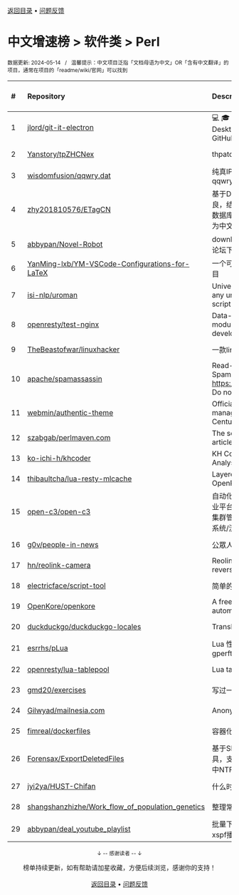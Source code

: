 <a href="https://gitee.com/GrowingGit/GitHub-Chinese-Top-Charts#github中文排行榜">返回目录</a> • <a href="/content/docs/feedback.md">问题反馈</a>

# 中文增速榜 > 软件类 > Perl
<sub>数据更新: 2024-05-14&nbsp;&nbsp;&nbsp;/&nbsp;&nbsp;&nbsp;温馨提示：中文项目泛指「文档母语为中文」OR「含有中文翻译」的项目，通常在项目的「readme/wiki/官网」可以找到</sub>

|#|Repository|Description|Stars|Average daily growth|Updated|
|:-|:-|:-|:-|:-|:-|
|1|[jlord/git-it-electron](https://github.com/jlord/git-it-electron)|:computer: :mortar_board: Git-it is a (Mac, Win, Linux) Desktop App for Learning Git and GitHub|4596|1|2024-04-10|
|2|[Yanstory/tpZHCNex](https://github.com/Yanstory/tpZHCNex)|thpatch zh-hans extra patches (Beta)|18|0|2024-05-04|
|3|[wisdomfusion/qqwry.dat](https://github.com/wisdomfusion/qqwry.dat)|纯真IP地址数据库镜像，mirror of qqwry.dat|384|0|2023-12-03|
|4|[zhy201810576/ETagCN](https://github.com/zhy201810576/ETagCN)|基于Difegue编写的E-Hentai插件进行改良，结合EhTagTranslation项目提供的数据库转换来自E-Hentai上的英文标签为中文标签。|42|0|2024-03-03|
|5|[abbypan/Novel-Robot](https://github.com/abbypan/Novel-Robot)|download novel / forum thread, 小说/论坛下载器|5|0|2024-04-28|
|6|[YanMing-lxb/YM-VSCode-Configurations-for-LaTeX](https://github.com/YanMing-lxb/YM-VSCode-Configurations-for-LaTeX)|一个可以让你轻松本地部署好LaTeX的项目|7|0|2024-04-05|
|7|[isi-nlp/uroman](https://github.com/isi-nlp/uroman)|Universal Romanizer that can convert any unicode script to roman (latin) script|118|0|2024-04-23|
|8|[openresty/test-nginx](https://github.com/openresty/test-nginx)|Data-driven test scaffold for Nginx C module and OpenResty Lua library development|432|0|2024-05-01|
|9|[TheBeastofwar/linuxhacker](https://github.com/TheBeastofwar/linuxhacker)|一款linux 内网渗透辅助工具|47|0|2024-01-31|
|10|[apache/spamassassin](https://github.com/apache/spamassassin)|Read-only mirror of Apache SpamAssassin. Submit patches to https://bz.apache.org/SpamAssassin/. Do not send pull requests|277|0|2024-05-13|
|11|[webmin/authentic-theme](https://github.com/webmin/authentic-theme)|Official theme for the best server management panel of the 21st Century|941|0|2024-05-13|
|12|[szabgab/perlmaven.com](https://github.com/szabgab/perlmaven.com)|The source files of the Perl Maven articles|67|0|2024-03-30|
|13|[ko-ichi-h/khcoder](https://github.com/ko-ichi-h/khcoder)|KH Coder: for Quantitative Content Analysis or Text Mining|305|0|2024-04-08|
|14|[thibaultcha/lua-resty-mlcache](https://github.com/thibaultcha/lua-resty-mlcache)|Layered caching library for OpenResty|392|0|2024-02-09|
|15|[open-c3/open-c3](https://github.com/open-c3/open-c3)|自动化运维平台/CICD系统/发布系统/作业平台/监控系统/云监控/故障自愈/K8S集群管理/CMDB/公有云资源管理/工单系统/流程系统/成本优化|232|0|2024-04-19|
|16|[g0v/people-in-news](https://github.com/g0v/people-in-news)|公眾人物新聞的追蹤|17|0|2024-05-04|
|17|[hn/reolink-camera](https://github.com/hn/reolink-camera)|Reolink RLC-410-5MP IP camera reverse engineered technical details|138|0|2024-02-11|
|18|[electricface/script-tool](https://github.com/electricface/script-tool)|简单的脚本工具|4|0|2023-11-14|
|19|[OpenKore/openkore](https://github.com/OpenKore/openkore)|A free/open source client and automation tool for Ragnarok Online|1249|0|2024-02-12|
|20|[duckduckgo/duckduckgo-locales](https://github.com/duckduckgo/duckduckgo-locales)|Translation files for duckduckgo.com|94|0|2024-05-13|
|21|[esrrhs/pLua](https://github.com/esrrhs/pLua)|Lua 性能分析工具 Lua profiler tool like gperftools|83|0|2024-04-23|
|22|[openresty/lua-tablepool](https://github.com/openresty/lua-tablepool)|Lua table recycling pools for LuaJIT|112|0|2023-11-23|
|23|[gmd20/exercises](https://github.com/gmd20/exercises)|写过一些练习或者小工具，小代码片段等|4|0|2024-05-11|
|24|[Gilwyad/mailnesia.com](https://github.com/Gilwyad/mailnesia.com)|Anonymous Email in Seconds|100|0|2024-03-21|
|25|[fimreal/dockerfiles](https://github.com/fimreal/dockerfiles)|容器化小工具|3|0|2024-01-22|
|26|[Forensax/ExportDeletedFiles](https://github.com/Forensax/ExportDeletedFiles)|基于SleuthKit套件的删除文件恢复工具，支持恢复DD、E01、AFF镜像文件中NTFS系统的已删除文件|2|0|2024-03-05|
|27|[jyi2ya/HUST-Chifan](https://github.com/jyi2ya/HUST-Chifan)|什么时候开饭？|6|0|2023-12-05|
|28|[shangshanzhizhe/Work_flow_of_population_genetics](https://github.com/shangshanzhizhe/Work_flow_of_population_genetics)|整理常用的群体遗传学分析流程和脚本|80|0|2024-03-14|
|29|[abbypan/deal_youtube_playlist](https://github.com/abbypan/deal_youtube_playlist)|批量下载youtube播放列表内容，并生成xspf播放列表|6|0|2023-12-16|

<div align="center">
    <p><sub>↓ -- 感谢读者 -- ↓</sub></p>
    榜单持续更新，如有帮助请加星收藏，方便后续浏览，感谢你的支持！
</div>

<br/>

<div align="center"><a href="https://gitee.com/GrowingGit/GitHub-Chinese-Top-Charts#github中文排行榜">返回目录</a> • <a href="/content/docs/feedback.md">问题反馈</a></div>
